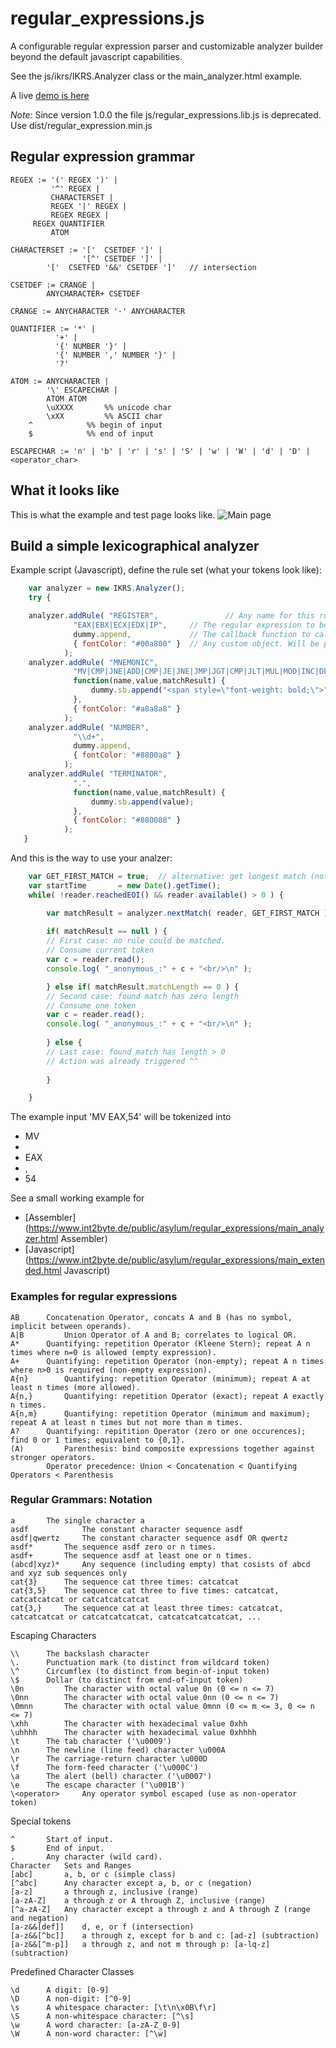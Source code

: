 regular_expressions.js
======================

A configurable regular expression parser and customizable analyzer builder beyond 
the default javascript capabilities.

See the js/ikrs/IKRS.Analyzer class or the main_analyzer.html example.

A live [demo is here](http://int2byte.de/public/asylum/regular_expressions/main_analyzer.html)


*Note:* Since version 1.0.0 the file js/regular_expressions.lib.js is deprecated.
Use dist/regular_expression.min.js


## Regular expression grammar
```
REGEX := '(' REGEX ')' |
      	 '^' REGEX |
         CHARACTERSET |
         REGEX '|' REGEX |
         REGEX REGEX |
	 REGEX QUANTIFIER
         ATOM

CHARACTERSET := '['  CSETDEF ']' |
      	     	'[^' CSETDEF ']' |
		'['  CSETFED '&&' CSETDEF ']'   // intersection

CSETDEF := CRANGE |
	    ANYCHARACTER+ CSETDEF

CRANGE := ANYCHARACTER '-' ANYCHARACTER

QUANTIFIER := '*' | 
	      '+' |
	      '{' NUMBER '}' |
	      '{' NUMBER ',' NUMBER '}' |
	      '?'

ATOM := ANYCHARACTER |
        '\' ESCAPECHAR |
        ATOM ATOM
        \uXXXX       %% unicode char
        \xXX         %% ASCII char
	^            %% begin of input
	$            %% end of input

ESCAPECHAR := 'n' | 'b' | 'r' | 's' | 'S' | 'w' | 'W' | 'd' | 'D' | <operator_char>
```

## What it looks like

This is what the example and test page looks like.
![Main page](Screenshot_2018-03-26_overview.png "Main page")



## Build a simple lexicographical analyzer
Example script (Javascript), define the rule set (what your tokens look like):
```javascript
    var analyzer = new IKRS.Analyzer();
    try {

	analyzer.addRule( "REGISTER",               // Any name for this rule. Duplicates allowed.
			  "EAX|EBX|ECX|EDX|IP",     // The regular expression to be matched.
			  dummy.append,             // The callback function to call on input match.
			  { fontColor: "#00a800" }  // Any custom object. Will be passed as 'callbackParams' to the callback function
			);
	analyzer.addRule( "MNEMONIC", 
			  "MV|CMP|JNE|ADD|CMP|JE|JNE|JMP|JGT|CMP|JLT|MUL|MOD|INC|DEC|SUB|RETR|RETURN|PUSH|CALL|POP|MALLOC|MDEALLOC", 
			  function(name,value,matchResult) { 
			      dummy.sb.append("<span style=\"font-weight: bold;\">" + value + "</span>"); 
			  },
			  { fontColor: "#a8a8a8" }
			);
	analyzer.addRule( "NUMBER", 
			  "\\d+",
			  dummy.append,
			  { fontColor: "#8800a8" }
			);
	analyzer.addRule( "TERMINATOR",
			  ".",
			  function(name,value,matchResult) { 
			      dummy.sb.append(value); 
			  }, 
			  { fontColor: "#880088" }
			);
   }
```

And this is the way to use your analzer:

```javascript
	var GET_FIRST_MATCH = true;  // alternative: get longest match (not wha we want here)
	var startTime       = new Date().getTime();
	while( !reader.reachedEOI() && reader.available() > 0 ) {

	    var matchResult = analyzer.nextMatch( reader, GET_FIRST_MATCH );
	    	    
	    if( matchResult == null ) {
		// First case: no rule could be matched.
		// Consume current token
		var c = reader.read();
		console.log( "_anonymous_:" + c + "<br/>\n" );

	    } else if( matchResult.matchLength == 0 ) {
		// Second case: found match has zero length
		// Consume one token
		var c = reader.read();
		console.log( "_anonymous_:" + c + "<br/>\n" );
		
	    } else {
		// Last case: found match has length > 0
		// Action was already triggered ^^
		
	    }

	}	
```


The example input 'MV EAX,54' will be tokenized into
 * MV
 * <space>
 * EAX
 * ,
 * 54

See a small working example for
 * [Assembler](https://www.int2byte.de/public/asylum/regular_expressions/main_analyzer.html Assembler)
 * [Javascript](https://www.int2byte.de/public/asylum/regular_expressions/main_extended.html Javascript)




### Examples for regular expressions

```
AB		Concatenation Operator, concats A and B (has no symbol, implicit between operands).
A|B 		Union Operator of A and B; correlates to logical OR.
A* 		Quantifying: repetition Operator (Kleene Stern); repeat A n times where n=0 is allowed (empty expression).
A+ 		Quantifying: repetition Operator (non-empty); repeat A n times where n>0 is required (non-empty expression).
A{n} 		Quantifying: repetition Operator (minimum); repeat A at least n times (more allowed).
A{n,} 		Quantifying: repetition Operator (exact); repeat A exactly n times.
A{n,m} 		Quantifying: repetition Operator (minimum and maximum); repeat A at least n times but not more than m times.
A?		Quantifying: repitition Operator (zero or one occurences); find 0 or 1 times; equivalent to {0,1}.
(A) 		Parenthesis: bind composite expressions together against stronger operators.
		Operator precedence: Union < Concatenation < Quantifying Operators < Parenthesis
```

### Regular Grammars: Notation
```
a 		The single character a
asdf 	    	The constant character sequence asdf
asdf|qwertz 	The constant character sequence asdf OR qwertz
asdf* 		The sequence asdf zero or n times.
asdf+ 		The sequence asdf at least one or n times.
(abcd|xyz)* 	Any sequence (including empty) that cosists of abcd and xyz sub sequences only
cat{3} 		The sequence cat three times: catcatcat
cat{3,5} 	The sequence cat three to five times: catcatcat, catcatcatcat or catcatcatcatcat
cat{3,} 	The sequence cat at least three times: catcatcat, catcatcatcat or catcatcatcatcat, catcatcatcatcatcat, ...
```

Escaping Characters
```
\\		The backslash character
\. 		Punctuation mark (to distinct from wildcard token)
\^ 		Circumflex (to distinct from begin-of-input token)
\$ 		Dollar (to distinct from end-of-input token)
\0n 		The character with octal value 0n (0 <= n <= 7)
\0nn 		The character with octal value 0nn (0 <= n <= 7)
\0mnn 		The character with octal value 0mnn (0 <= m <= 3, 0 <= n <= 7)
\xhh 		The character with hexadecimal value 0xhh
\uhhhh 		The character with hexadecimal value 0xhhhh
\t 		The tab character ('\u0009')
\n 		The newline (line feed) character \u000A
\r 		The carriage-return character \u000D
\f 		The form-feed character ('\u000C')
\a 		The alert (bell) character ('\u0007')
\e 		The escape character ('\u001B')
\<operator> 	Any operator symbol escaped (use as non-operator token)
```

Special tokens
```
^		Start of input.
$ 		End of input.
. 		Any character (wild card).
Character 	Sets and Ranges
[abc] 		a, b, or c (simple class)
[^abc] 		Any character except a, b, or c (negation)
[a-z] 		a through z, inclusive (range)
[a-zA-Z] 	a through z or A through Z, inclusive (range)
[^a-zA-Z] 	Any character except a through z and A through Z (range and negation)
[a-z&&[def]] 	d, e, or f (intersection)
[a-z&&[^bc]] 	a through z, except for b and c: [ad-z] (subtraction)
[a-z&&[^m-p]] 	a through z, and not m through p: [a-lq-z](subtraction)
```

Predefined Character Classes
```
\d 	   	A digit: [0-9]
\D 		A non-digit: [^0-9]
\s 		A whitespace character: [\t\n\x0B\f\r]
\S 		A non-whitespace character: [^\s]
\w 		A word character: [a-zA-Z_0-9]
\W 		A non-word character: [^\w]
```




	




